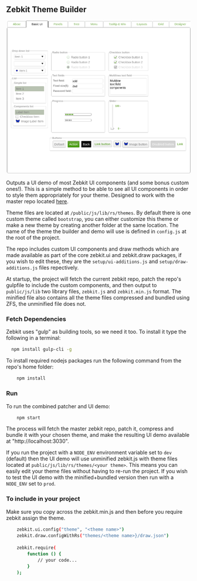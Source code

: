 ## Zebkit Theme Builder


![ScreenShot](screenshot.png)

Outputs a UI demo of most Zebkit UI components (and some bonus custom ones!). This is a simple method to be able to see all UI components in order to style them appropriately for your theme. Designed to work with the master repo located [here](https://github.com/barmalei/zebkit/).

Theme files are located at `/public/js/lib/rs/themes`. By default there is one custom theme called `bootstrap`, you can either customize this theme or make a new theme by creating another folder at the same location.
The name of the theme the builder and demo will use is defined in `config.js` at the root of the project.

The repo includes custom UI components and draw methods which are made available as part of the core zebkit.ui and zebkit.draw packages, if you wish to edit these, they are the `setup/ui-additions.js` and `setup/draw-additions.js` files repectively.

At startup, the project will fetch the current zebkit repo, patch the repo's gulpfile to include the custom components, and then output to `public/js/lib` two library files, `zebkit.js` and `zebkit.min.js` format. The minified file also contains all the theme files compressed and bundled using ZFS, the unminified file does not.


### Fetch Dependencies

Zebkit uses "gulp" as building tools, so we need it too. To install it type the following in a terminal:

```bash
  npm install gulp-cli -g
```


To install required nodejs packages run the following command from the repo's home folder: 
```bash
    npm install
```


### Run

To run the combined patcher and UI demo: 
```bash
    npm start
```

The process will fetch the master zebkit repo, patch it, compress and bundle it with your chosen theme, and make the resulting UI demo available at "http://localhost:3030".

If you run the project with a `NODE_ENV` environment variable set to `dev` (default) then the UI demo will use unminified zebkit.js with theme files located at `public/js/lib/rs/themes/<your theme>`. This means you can easily edit your theme files without having to re-run the project. If you wish to test the UI demo with the minified+bundled version then run with a `NODE_ENV` set to `prod`.

### To include in your project

Make sure you copy across the zebkit.min.js and then before you require zebkit assign the theme.

```bash
    zebkit.ui.config("theme", "<theme name>")
    zebkit.draw.configWithRs("themes/<theme name>}/draw.json")

    zebkit.require(
        function () {
            // your code...
        }
    );        
```

